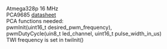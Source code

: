 Atmega328p 16 MHz <br>
PCA9685 [datasheet](https://cdn-shop.adafruit.com/datasheets/PCA9685.pdf) <br>
PCA functions needed: <br> pwmInit(uint16_t desired_pwm_frequency), <br> pwmDutyCycle(uin8_t led_channel, uint16_t pulse_width_in_us) <br>
TWI frequency is set in twiInit() <br>
